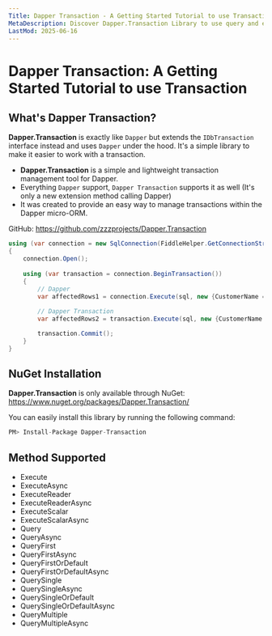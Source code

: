 ```yaml
---
Title: Dapper Transaction - A Getting Started Tutorial to use Transaction
MetaDescription: Discover Dapper.Transaction Library to use query and execute methods from the `IDbTransaction` interface. Learn about Dapper.Transaction limitations and how to install it with NuGet.
LastMod: 2025-06-16
---
```


# Dapper Transaction: A Getting Started Tutorial to use Transaction

## What's Dapper Transaction?

**Dapper.Transaction** is exactly like `Dapper` but extends the `IDbTransaction` interface instead and uses `Dapper` under the hood. It's a simple library to make it easier to work with a transaction.

 - **Dapper.Transaction** is a simple and lightweight transaction management tool for Dapper. 
 - Everything `Dapper` support, `Dapper Transaction` supports it as well (It's only a new extension method calling Dapper)
 - It was created to provide an easy way to manage transactions within the Dapper micro-ORM.

GitHub: https://github.com/zzzprojects/Dapper.Transaction

```csharp
using (var connection = new SqlConnection(FiddleHelper.GetConnectionStringSqlServerW3Schools()))
{
	connection.Open();
	
	using (var transaction = connection.BeginTransaction())
	{
		// Dapper
		var affectedRows1 = connection.Execute(sql, new {CustomerName = "Mark"}, transaction: transaction);
		
		// Dapper Transaction
		var affectedRows2 = transaction.Execute(sql, new {CustomerName = "Mark"});

		transaction.Commit();
	}
}
```

## NuGet Installation

**Dapper.Transaction** is only available through NuGet: <a href="https://www.nuget.org/packages/Dapper.Transaction/" target="_blank">https://www.nuget.org/packages/Dapper.Transaction/</a>

You can easily install this library by running the following command:

```csharp
PM> Install-Package Dapper-Transaction 
```

## Method Supported

- Execute
- ExecuteAsync
- ExecuteReader
- ExecuteReaderAsync
- ExecuteScalar
- ExecuteScalarAsync
- Query
- QueryAsync
- QueryFirst
- QueryFirstAsync
- QueryFirstOrDefault
- QueryFirstOrDefaultAsync
- QuerySingle
- QuerySingleAsync
- QuerySingleOrDefault
- QuerySingleOrDefaultAsync
- QueryMultiple
- QueryMultipleAsync